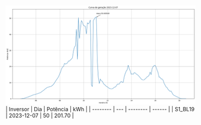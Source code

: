 ![My Image](07_12_2023-S1_BL19.png)
| Inversor | Dia | Potência | kWh    |
| -------- | --- | -------- | ------ |
| S1_BL19       | 2023-12-07  | 50       | 201.70 |